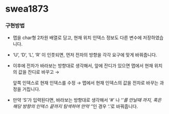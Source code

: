 # swea1873

### 구현방법

- 맵을 char형 2차원 배열로 담고, 현재 위치 인덱스 정보도 다른 변수에 저장하였습니다.
- ‘U’, ‘D’, ‘L’, ‘R’ 이 인풋되면, 먼저 전차의 방향을 각각 요구에 맞게 바꿔줍니다.
- 이후에 전차가 바라보는 방향대로 생각해서, 앞에 잔디가 있으면 맵에서 현재 위치의 값을 잔디로 바꾸고 →
    
    앞쪽 인덱스로 현재 인덱스를 수정 → 맵에서 현재 인덱스의 값을 전차로 바꾸는 과정을 거칩니다.
    
- 만약 ‘S’가 입력된다면, 바라보는 방향대로 생각해서 ‘#’ 나 ‘*’를 만날때 까지, 혹은 해당 방향의 인덱스 끝까지 탐색하여 만약 ‘*’인 경우 ‘.’로 바꿔줍니다.
